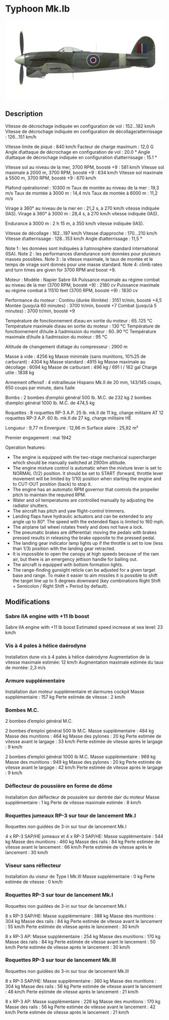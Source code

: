 # Typhoon Mk.Ib

![typhoonmkib](../images/typhoonmkib.png)

## Description

Vitesse de décrochage indiquée en configuration de vol : 152...182 km/h
Vitesse de décrochage indiquée en configuration de décollage/atterrissage : 126...151 km/h

Vitesse limite de piqué : 840 km/h
Facteur de charge maximum : 12,0 G
Angle d\attaque de décrochage en configuration de vol : 20.0 °
Angle d\attaque de décrochage indiquée en configuration d\atterrissage : 15.1 °

Vitesse sol au niveau de la mer, 3700 RPM, boosté +9 : 581 km/h
Vitesse sol maximale à 2000 m, 3700 RPM, boosté +9 : 634 km/h
Vitesse sol maximale à 5500 m, 3700 RPM, boosté +9 : 670 km/h

Plafond opérationnel : 10300 m
Taux de montée au niveau de la mer : 19,3 m/s
Taux de montée à 3000 m : 14,4 m/s
Taux de montée à 6000 m : 11,2 m/s

Virage à 360° au niveau de la mer en : 21,2 s, à 270 km/h vitesse indiquée (IAS).
Virage à 360° à 3000 m : 28,4 s, à 270 km/h vitesse indiquée (IAS).

Endurance à 3000 m : 2 h 15 m, à 350 km/h vitesse indiquée (IAS).

Vitesse de décollage : 162...197 km/h
Vitesse d\approche : 170...210 km/h
Vitesse d\atterrissage : 128...153 km/h
Angle d\atterrissage : 11,5 °

Note 1 : les données sont indiquées à l\atmosphère standard international (ISA).
Note 2 : les performances d\endurance sont données pour plusieurs masses possibles.
Note 3 : la vitesse maximale, le taux de montée et le temps de virage sont donnés pour une masse standard.
Note 4: climb rates and turn times are given for 3700 RPM and boost +9.

Moteur :
Modèle : Napier Sabre IIA
Puissance maximale au régime combat au niveau de la mer (3700 RPM, boosté +9) : 2180 cv
Puissance maximale au régime combat à 11510 feet (3700 RPM, boosté +9) : 1830 cv

Performance du moteur :
Continu (durée illimitée) : 3151 tr/min, boosté +4,5
Montée (jusqu\à 60 minutes) : 3700 tr/min, boosté +7
Combat (jusqu\à 5 minutes) : 3700 tr/min, boosté +9

Température de fonctionnement d\eau en sortie du moteur : 65..125 °C
Température maximale d\eau en sortie du moteur : 130 °C
Température de fonctionnement d\huile à l\admission du moteur : 60..90 °C
Température maximale d\huile à l\admission du moteur : 95 °C

Altitude de changement d\étage du compresseur : 2900 m

Masse à vide : 4256 kg
Masse minimale (sans munitions, 10%25 de carburant) : 4304 kg
Masse standard : 4915 kg
Masse maximale au décollage : 6094 kg
Masse de carburant : 496 kg / 691 l / 162 gal
Charge utile : 1838 kg

Armement offensif :
4 mitrailleuse Hispano Mk.II de 20 mm, 143/145 coups, 650 coups par minute, dans l\aile

Bombs :
2 bombes d\emploi général 500 lb. M.C. de 232 kg
2 bombes d\emploi général 1000 lb. M.C. de 474,5 kg

Roquettes :
8 roquettes RP-3 A.P. 25 lb. mk.II de 11 kg, charge militaire AT
12 roquettes RP-3 A.P. 60 lb. mk.II de 27 kg, charge militaire HE

Longueur : 9,77 m
Envergure : 12,66 m
Surface alaire : 25,92 m²

Premier engagement : mai 1942

Operation features:
- The engine is equipped with the two-stage mechanical supercharger which should be manually switched at 2900m altitude.
- The engine mixture control is automatic when the mixture lever is set to NORMAL (1/2) position. It should be set to START (forward, throttle lever movement will be limited by 1/10) position when starting the engine and to CUT-OUT position (back) to stop it.
- The engine has an automatic RPM governor that controls the propeller pitch to maintain the required RPM. 
- Water and oil temperatures are controlled manually by adjusting the radiator shutters.
- The aircraft has pitch and yaw flight-control trimmers.
- Landing flaps have hydraulic actuators and can be extended to any angle up to 80°. The speed with the extended flaps is limited to 160 mph.
- The airplane tail wheel rotates freely and does not have a lock.
- The pneumatic brakes are differential: moving the pedals with brakes pressed results in releasing the brake opposite to the pressed pedal.
- The landing gear indicator lamp lights up if the throttle is set to low (less than 1/3) position with the landing gear retracted.
- It is impossible to open the canopy at high speeds because of the ram air, but there is an emergency jettison handle for bailing out.
- The aircraft is equipped with bottom formation lights.
- The range-finding gunsight reticle can be adjusted for a given target base and range. To make it easier to aim missiles it is possible to shift the target line up to 5 degrees downward (key combinations Right Shift + Semicolon / Right Shift + Period by default).

## Modifications

### Sabre IIA engine with +11 lb boost

Sabre IIA engine with +11 lb boost
Estimated speed increase at sea level: 23 km/h
### Vis à 4 pales à hélice daérodyne

Installation dune vis à 4 pales à hélice daérodyne
Augmentation de la vitesse maximale estimée: 12 km/h
Augmentation maximale estimée du taux de montée: 2,3 m/s
### Armure supplémentaire

Installation dun moteur supplémentaire et darmures cockpit
Masse supplémentaire : 157 kg
Perte estimée de vitesse : 2 km/h
### Bombes  M.C.

2 bombes d’emploi général M.C.

2 bombes d’emploi général 500 lb M.C.
Masse supplémentaire : 484 kg
Masse des munitions : 464 kg
Masse des pylones : 20 kg
Perte estimée de vitesse avant le largage : 33 km/h
Perte estimée de vitesse après le largage : 9 km/h

2 bombes d’emploi général 1000 lb M.C.
Masse supplémentaire : 969 kg
Masse des munitions : 949 kg
Masse des pylones : 20 kg
Perte estimée de vitesse avant le largage : 42 km/h
Perte estimée de vitesse après le largage : 9 km/h
### Déflecteur de poussière en forme de dôme

Installation dun déflecteur de poussière sur dentrée dair du moteur
Masse supplémentaire : 1 kg
Perte de vitesse maximale estimée : 8 km/h
### Roquettes jumeaux RP-3 sur tour de lancement Mk.I

Roquettes non guidées de 3-in sur tour de lancement Mk.I

4 x RP-3 SAP/HE jumeaux et 4 x RP-3 SAP/HE:
Masse supplémentaire : 544 kg
Masse des munitions : 460 kg
Masse des rails : 84 kg
Perte estimée de vitesse avant le lancement : 66 km/h
Perte estimée de vitesse après le lancement : 30 km/h

### Viseur sans réflecteur

Installation du viseur de Type I Mk.III
Masse supplémentaire : 0 kg
Perte estimée de vitesse : 0 km/h
### Roquettes RP-3 sur tour de lancement Mk.I

Roquettes non guidées de 3-in sur tour de lancement Mk.I

8 x RP-3 SAP/HE:
Masse supplémentaire : 388 kg
Masse des munitions : 304 kg
Masse des rails : 84 kg
Perte estimée de vitesse avant le lancement : 55 km/h
Perte estimée de vitesse après le lancement : 30 km/h

8 x RP-3 AP:
Masse supplémentaire : 254 kg
Masse des munitions : 170 kg
Masse des rails : 84 kg
Perte estimée de vitesse avant le lancement : 50 km/h
Perte estimée de vitesse après le lancement : 30 km/h

### Roquettes RP-3 sur tour de lancement Mk.III

Roquettes non guidées de 3-in sur tour de lancement Mk.III

8 x RP-3 SAP/HE:
Masse supplémentaire : 360 kg
Masse des munitions : 304 kg
Masse des rails : 56 kg
Perte estimée de vitesse avant le lancement : 48 km/h
Perte estimée de vitesse après le lancement : 21 km/h

8 x RP-3 AP:
Masse supplémentaire : 226 kg
Masse des munitions : 170 kg
Masse des rails : 56 kg
Perte estimée de vitesse avant le lancement : 42 km/h
Perte estimée de vitesse après le lancement : 21 km/h
